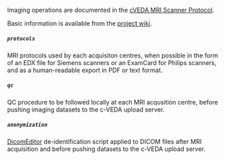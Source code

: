 Imaging operations are documented in the [cVEDA MRI Scanner Protocol](https://cveda.org/standard-operating-procedures/).

Basic information is available from the [project wiki](https://github.com/cveda/cveda_mri/wiki).

##### `protocols`

MRI protocols used by each acquisiton centres, when possible in the form of an EDX file for Siemens
scanners or an ExamCard for Philips scanners, and as a human-readable export in PDF or text format.

##### `qc`

QC procedure to be followed locally at each MRI acqusition centre, before pushing imaging datasets
to the c-VEDA upload server.

##### `anonymization`

[DicomEditor](http://mircwiki.rsna.org/index.php?title=DicomEditor) de-identification script applied
to DICOM files after MRI acquisition and before pushing datasets to the c-VEDA upload server.
